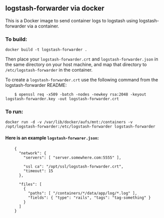 ## logstash-forwarder via docker

This is a Docker image to send container logs to logstash using logstash-forwarder via a container.

### To build:

`docker build -t logstash-forwarder .`

Then place your `logstash-forwarder.crt` and `logstash-forwarder.json` in the same directory on your host machine, and map that directory to `/etc/logstash-forwarder` in the container.

To create a `logstash-forwarder.crt` use the following command from the logstash-forwarder README:

		$ openssl req -x509 -batch -nodes -newkey rsa:2048 -keyout logstash-forwarder.key -out logstash-forwarder.crt

### To run:

`docker run -d -v /var/lib/docker/aufs/mnt:/containers -v /opt/logstash-forwarder:/etc/logstash-forwarder logstash-forwarder`

#### Here is an example `logstash-forwarer.json`:

		{
		  "network": {
			"servers": [ "server.somewhere.com:5555" ],

			"ssl ca": "/opt/ssl/logstash-forwarder.crt",
			"timeout": 15
		  },

		  "files": [
			{
			  "paths": [ "/containers/*/data/app/log/*.log" ],
			  "fields": { "type": "rails", "tags": "tag-something" }
			}
		  ]
		}

